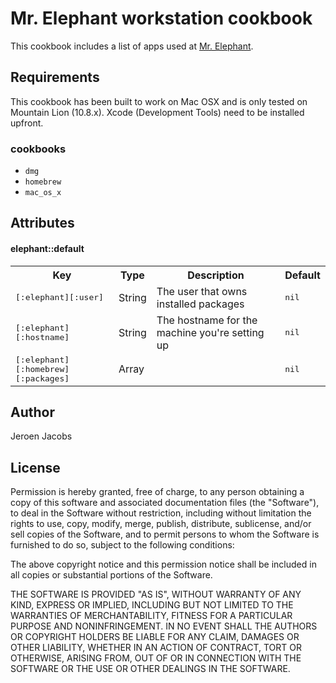 # Mr. Elephant workstation cookbook

This cookbook includes a list of apps used at [Mr. Elephant](http://mrelephant.be).

## Requirements

This cookbook has been built to work on Mac OSX and is only tested on Mountain Lion (10.8.x). Xcode (Development Tools) need to be installed upfront.

### cookbooks
- `dmg`
- `homebrew`
- `mac_os_x`

Attributes
----------
#### elephant::default
<table>
  <tr>
    <th>Key</th>
    <th>Type</th>
    <th>Description</th>
    <th>Default</th>
  </tr>
  <tr>
    <td><tt>[:elephant][:user]</tt></td>
    <td>String</td>
    <td>The user that owns installed packages</td>
    <td><tt>nil</tt></td>
  </tr>
  <tr>
    <td><tt>[:elephant][:hostname]</tt></td>
    <td>String</td>
    <td>The hostname for the machine you're setting up</td>
    <td><tt>nil</tt></td>
  </tr>
  <tr>
    <td><tt>[:elephant][:homebrew][:packages]</tt></td>
    <td>Array</td>
    <td></td>
    <td><tt>nil</tt></td>
  </tr>
</table>

## Author
Jeroen Jacobs

## License

Permission is hereby granted, free of charge, to any person obtaining
a copy of this software and associated documentation files (the
"Software"), to deal in the Software without restriction, including
without limitation the rights to use, copy, modify, merge, publish,
distribute, sublicense, and/or sell copies of the Software, and to
permit persons to whom the Software is furnished to do so, subject to
the following conditions:

The above copyright notice and this permission notice shall be
included in all copies or substantial portions of the Software.

THE SOFTWARE IS PROVIDED "AS IS", WITHOUT WARRANTY OF ANY KIND,
EXPRESS OR IMPLIED, INCLUDING BUT NOT LIMITED TO THE WARRANTIES OF
MERCHANTABILITY, FITNESS FOR A PARTICULAR PURPOSE AND
NONINFRINGEMENT. IN NO EVENT SHALL THE AUTHORS OR COPYRIGHT HOLDERS BE
LIABLE FOR ANY CLAIM, DAMAGES OR OTHER LIABILITY, WHETHER IN AN ACTION
OF CONTRACT, TORT OR OTHERWISE, ARISING FROM, OUT OF OR IN CONNECTION
WITH THE SOFTWARE OR THE USE OR OTHER DEALINGS IN THE SOFTWARE.
